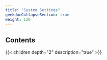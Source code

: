 ```yaml
---
title: "System Settings"
geekdocCollapseSection: true
weight: 120
---
```



## Contents

{{< children depth="2" description="true" >}}
